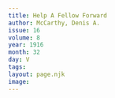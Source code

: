 ```yaml
---
title: Help A Fellow Forward
author: McCarthy, Denis A.
issue: 16
volume: 8
year: 1916
month: 32
day: V
tags:
layout: page.njk
image:
---
```



